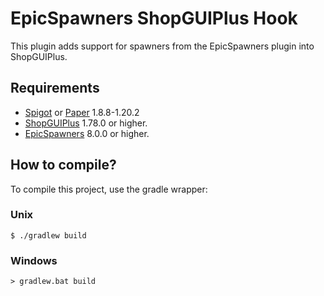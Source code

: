 # EpicSpawners ShopGUIPlus Hook

This plugin adds support for spawners from the EpicSpawners plugin into ShopGUIPlus.

## Requirements

- [Spigot](https://www.spigotmc.org/) or [Paper](https://papermc.io/) 1.8.8-1.20.2
- [ShopGUIPlus](https://www.spigotmc.org/resources/6515/) 1.78.0 or higher.
- [EpicSpawners](https://craftaro.com/marketplace/product/13) 8.0.0 or higher.

## How to compile?

To compile this project, use the gradle wrapper:

### Unix

```shell
$ ./gradlew build
```

### Windows

```shell
> gradlew.bat build
```
